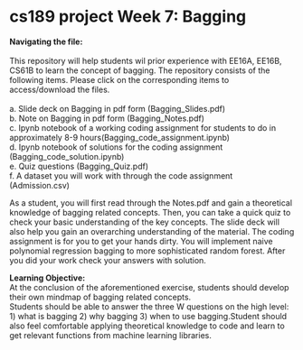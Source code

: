 # cs189 project Week 7: Bagging

<b>Navigating the file:</b>    
<br/>
This repository will help students wil prior experience with EE16A, EE16B, CS61B to learn the concept of bagging. 
The repository consists of the following items. Please click on the corresponding items to access/download the files.  
<br/>
a. Slide deck on Bagging in pdf form (Bagging_Slides.pdf)  
b. Note on Bagging in pdf form (Bagging_Notes.pdf)  
c. Ipynb notebook of a working coding assignment for students to do in approximately 8-9 hours(Bagging_code_assignment.ipynb)  
d. Ipynb notebook of solutions for the coding assignment (Bagging_code_solution.ipynb)  
e. Quiz questions (Bagging_Quiz.pdf)  
f. A dataset you will work with through the code assignment (Admission.csv)

As a student, you will first read through the Notes.pdf and gain a theoretical knowledge of bagging related concepts. Then, you can take a quick quiz to check your basic understanding of the key concepts. The slide deck will also help you gain an overarching understanding of the material. The coding assignment is for you to get your hands dirty. You will implement naive polynomial regression bagging to more sophisticated random forest. After you did your work check your answers with solution.  


<b>Learning Objective:</b>  
At the conclusion of the aforementioned exercise, students should develop their own mindmap of bagging related concepts.  
Students should be able to answer the three W questions on the high level: 1) what is bagging 2) why bagging 3) when to use bagging.Student should also feel comfortable applying theoretical knowledge to code and learn to get relevant functions from machine learning libraries.


